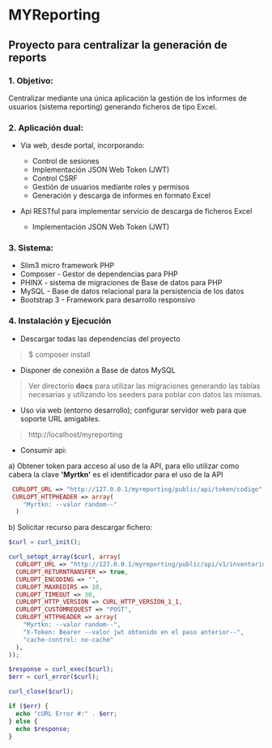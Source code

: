 # MYReporting
## Proyecto para centralizar la generación de reports

### 1. Objetivo:
Centralizar mediante una única aplicación la gestión de los informes de usuarios (sistema reporting) generando ficheros de tipo Excel.

### 2. Aplicación dual:
- Via web, desde portal, incorporando:
    *  Control de sesiones
    *  Implementación JSON Web Token (JWT) 
    *  Control CSRF 
    *  Gestión de usuarios mediante roles y permisos
    *  Generación y descarga de informes en formato Excel

- Api RESTful para implementar servicio de descarga de ficheros Excel
    *  Implementación JSON Web Token (JWT) 

### 3. Sistema:
- Slim3 micro framework PHP
- Composer - Gestor de dependencias para PHP 
- PHINX - sistema de migraciones de Base de datos para PHP
- MySQL - Base de datos relacional para la persistencia de los datos
- Bootstrap 3 - Framework para desarrollo responsivo

### 4. Instalación y Ejecución
- Descargar todas las dependencias del proyecto
>  $ composer install
- Disponer de conexión a Base de datos MySQL
> Ver directorio **docs** para utilizar las migraciones generando las tablas necesarias y utilizando los seeders para poblar con datos las mismas.

- Uso via web (entorno desarrollo); configurar servidor web para que soporte URL amigables.
> http://localhost/myreporting

- Consumir api:

a) Obtener token para acceso al uso de la API, para ello utilizar como cabera la clave **'Myrtkn'** es el identificador para el uso de la API
```PHP
 CURLOPT_URL => "http://127.0.0.1/myreporting/public/api/token/codigo"
 CURLOPT_HTTPHEADER => array(
    "Myrtkn: --valor random--"
  )
```
b) Solicitar recurso para descargar fichero:
```PHP
$curl = curl_init();

curl_setopt_array($curl, array(
  CURLOPT_URL => "http://127.0.0.1/myreporting/public/api/v1/inventario_productos/excel",
  CURLOPT_RETURNTRANSFER => true,
  CURLOPT_ENCODING => "",
  CURLOPT_MAXREDIRS => 10,
  CURLOPT_TIMEOUT => 30,
  CURLOPT_HTTP_VERSION => CURL_HTTP_VERSION_1_1,
  CURLOPT_CUSTOMREQUEST => "POST",
  CURLOPT_HTTPHEADER => array(
    "Myrtkn: --valor random--",
    "X-Token: Bearer --valor jwt obtenido en el paso anterior--",
    "cache-control: no-cache"
  ),
));

$response = curl_exec($curl);
$err = curl_error($curl);

curl_close($curl);

if ($err) {
  echo "cURL Error #:" . $err;
} else {
  echo $response;
}
```

